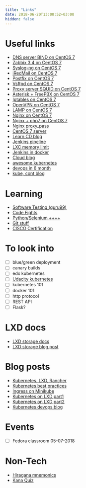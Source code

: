 ```yaml
---
title: "Links"
date: 2018-06-20T13:00:52+03:00
hidden: false
---
```


# Useful links

* [DNS server BIND on CentOS 7](https://serveradmin.ru/nastroyka-dns-servera-bind-v-centos-7/)
* [Zabbix 3.4 on CentOS 7](https://serveradmin.ru/ustanovka-i-nastroyka-zabbix-3-4-na-centos-7/)
* [Syslog-ng on CentOS 7](https://serveradmin.ru/nastroyka-syslog-ng-dlya-tsentralizovannogo-sbora-logov/)
* [iRedMail on CentOS 7](https://serveradmin.ru/ustanovka-i-nastroyka-iredmail/)
* [Postfix on CentOS 7](https://serveradmin.ru/nastroyka-postfix-dovecot-centos-7/)
* [Vsftpd on CentOS 7](https://serveradmin.ru/ustanovka-i-nastroyka-ftp-servera-na-centos-7/)
* [Proxy server SQUID on CentOS 7](https://serveradmin.ru/nastroyka-proksi-servera-na-centos-7-squid-ad-sams2/)
* [Asterisk + FreePBX on CentOS 7](https://serveradmin.ru/ustanovka-asterisk-i-freepbx-na-centos-7/)
* [Iptables on CentOS 7](https://serveradmin.ru/nastroyka-iptables-v-centos-7/)
* [OpenVPN on CentOS 7](https://serveradmin.ru/nastroyka-openvpn-na-centos-7/)
* [LAMP on CentOS 7](https://serveradmin.ru/ustanovka-lamp-apache-php-mysql-v-centos-7/)
* [Nginx on CentOS 7](https://serveradmin.ru/nginx-php-fpm-na-centos-7/)
* [Nginx + php7 on CentOS 7](https://serveradmin.ru/ustanovka-i-nastroyka-nginx-php-fpm-php7-1-na-centos-7/)
* [Nginx proxy_pass](https://serveradmin.ru/nginx-proxy_pass/)
* [CentOS 7 server](https://serveradmin.ru/centos-7-nastroyka-servera/)
* [Learn CD blog](https://learning-continuous-deployment.github.io)
* [Jenkins pipeline](https://digitalocean.com/community/tutorials/how-to-set-up-continuous-pipelines-in-jenkins-on-ubuntu-16-04)
* [LXC memory limit](https://www.mattficsher.com/blog/archives/399)
* [Jenkins in docker](https://engineering.riotgames.com/news/putting-jenkins-docker-container)
* [Cloud blog](http://blog.pridybailo.com)
* [awesome kubernetes](https://ramitsurana.github.io/awesome-kubernetes/)
* [devops in 6 month](https://medium.com/@devfire/how-to-become-a-devops-engineer-in-six-months-or-less-366097df7737)
* [kube, cont blog](https://blog.scottlowe.org/2017/12/06/using-vagrant-with-libvirt-on-fedora/)

# Learning
* [Software Testing (guru99)](https://www.guru99.com/software-testing.html)
* [Code Fights](https://codefights.com/)
* [Python/Selenium ++++](http://www.techbeamers.com/)
* [Git stuff](https://zwischenzugs.com/2018/05/14/beyond-punk-rock-git-in-eleven-steps/)
* [CISCO Certification](https://ccnav6.com/)

# To look into

- [ ] blue/green deployment
- [ ] canary builds
- [ ] edx kubernetes
- [ ] [Udacity kubernetes](https://www.udacity.com/course/scalable-microservices-with-kubernetes--ud615)
- [ ] kubernetes 101 
- [ ] docker 101 
- [ ] http protocol
- [ ] REST API 
- [ ] Flask?

# LXD docs

- [LXD storage docs](https://lxd.readthedocs.io/en/latest/storage/)
- [LXD storage blog post](https://blog.ubuntu.com/2017/07/12/storage-management-in-lxd-2-15)

# Blog posts

- [Kubernetes, LXD, Rancher](https://medium.com/@ernstae/kubenetes-on-lxd-with-rancher-2-0-part-one-33d527aab932)
- [Kubernetes best practices](https://medium.com/google-cloud/kubernetes-best-practices-season-one-11119aee1d10)
- [Ingress on Minikube](https://medium.com/@Oskarr3/setting-up-ingress-on-minikube-6ae825e98f82)
- [Kubernetes on LXD part1](https://itnext.io/tutorial-part-1-kubernetes-up-and-running-on-lxc-lxd-b760c79cd53f)
- [Kubernetes on LXD part2](https://itnext.io/tutorial-part-2-kubernetes-up-and-running-on-lxc-lxd-6d60e98f22df)
- [Kubernetes devops blog](https://akomljen.com/)

# Events

- [ ] Fedora classroom 05-07-2018

# Non-Tech 

* [Hiragana mnemonics](https://www.tofugu.com/japanese/learn-hiragana/)
* [Kana Quiz](https://kana.pro/)

